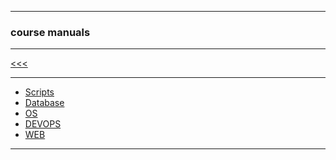 
---

### course manuals

---

[<<<](https://github.com/ttltrk/PRG/blob/master/MAN.MD)

---

* <a href="https://github.com/ttltrk/PRG/blob/master/PY/MAN_PY.MD">Scripts</a>
* <a href="https://github.com/ttltrk/DB/blob/master/DCM/DCM.MD">Database</a>
* <a href="https://github.com/ttltrk/ELSE/blob/master/SHELL/CMOS/CMOS.MD">OS</a>
* <a href="">DEVOPS</a>
* <a href="https://github.com/ttltrk/WEB/blob/master/CWM/CWM.MD">WEB</a>

---
